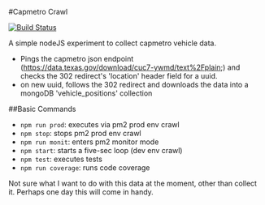 #Capmetro Crawl

[![Build Status](https://travis-ci.org/vergeman/capmetro-crawl.svg?branch=master)](https://travis-ci.org/vergeman/capmetro-crawl)

A simple nodeJS experiment to collect capmetro vehicle data.

* Pings the capmetro json endpoint (https://data.texas.gov/download/cuc7-ywmd/text%2Fplain;) and checks the 302 redirect's 'location' header field for a uuid.
* on new uuid, follows the 302 redirect and downloads the data into a mongoDB 'vehicle_positions' collection

##Basic Commands
* `npm run prod`: executes via pm2 prod env crawl
* `npm stop`: stops pm2 prod env crawl
* `npm run monit`: enters pm2 monitor mode
* `npm start`: starts a five-sec loop (dev env crawl)
* `npm test`: executes tests
* `npm run coverage`: runs code coverage

Not sure what I want to do with this data at the moment, other than collect it. Perhaps one day this will come in handy.
